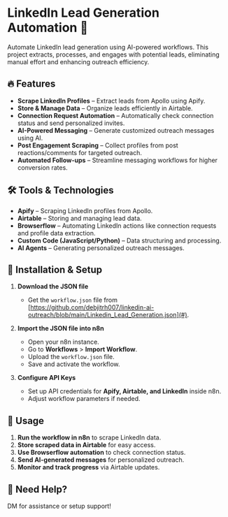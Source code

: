 # LinkedIn Lead Generation Automation 🚀  

Automate LinkedIn lead generation using AI-powered workflows. This project extracts, processes, and engages with potential leads, eliminating manual effort and enhancing outreach efficiency.  

## 🔥 Features  
- **Scrape LinkedIn Profiles** – Extract leads from Apollo using Apify.  
- **Store & Manage Data** – Organize leads efficiently in Airtable.  
- **Connection Request Automation** – Automatically check connection status and send personalized invites.  
- **AI-Powered Messaging** – Generate customized outreach messages using AI.  
- **Post Engagement Scraping** – Collect profiles from post reactions/comments for targeted outreach.  
- **Automated Follow-ups** – Streamline messaging workflows for higher conversion rates.  

## 🛠 Tools & Technologies  
- **Apify** – Scraping LinkedIn profiles from Apollo.  
- **Airtable** – Storing and managing lead data.  
- **Browserflow** – Automating LinkedIn actions like connection requests and profile data extraction.  
- **Custom Code (JavaScript/Python)** – Data structuring and processing.  
- **AI Agents** – Generating personalized outreach messages.

## 🚀 Installation & Setup  

1. **Download the JSON file**  
   - Get the `workflow.json` file from [https://github.com/debjitrh007/linkedin-ai-outreach/blob/main/Linkedin_Lead_Generation.json](#).  

2. **Import the JSON file into n8n**  
   - Open your n8n instance.  
   - Go to **Workflows** > **Import Workflow**.  
   - Upload the `workflow.json` file.  
   - Save and activate the workflow.  

3. **Configure API Keys**  
   - Set up API credentials for **Apify, Airtable, and LinkedIn** inside n8n.  
   - Adjust workflow parameters if needed.  

## 🚀 Usage  

1. **Run the workflow in n8n** to scrape LinkedIn data.  
2. **Store scraped data in Airtable** for easy access.  
3. **Use Browserflow automation** to check connection status.  
4. **Send AI-generated messages** for personalized outreach.  
5. **Monitor and track progress** via Airtable updates.  

## 📩 Need Help?  

DM for assistance or setup support!  
